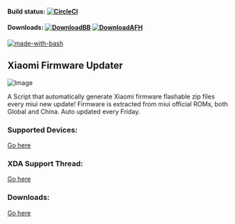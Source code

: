 #### Build status: [![CircleCI](https://circleci.com/gh/xiaomi-firmware-updater/mi-firmware-updater/tree/weekly.svg?style=svg)](https://circleci.com/gh/xiaomi-firmware-updater/mi-firmware-updater/tree/weekly)

#### Downloads: [![DownloadBB](https://img.shields.io/badge/Download-Basketbuild-blue.svg)](https://basketbuild.com/devs/yshalsager/Xiaomi-Firmware/Developer) [![DownloadAFH](https://img.shields.io/badge/Download-AndroidFileHost-brightgreen.svg)](https://www.androidfilehost.com/?w=files&flid=241903)

[![made-with-bash](https://img.shields.io/badge/Made%20with-Bash-1f425f.svg)](https://www.gnu.org/software/bash/)

## Xiaomi Firmware Updater
![Image](https://github.com/xiaomi-firmware-updater/downloads/raw/master/xiaomi.png)

A Script that automatically generate Xiaomi firmware flashable zip files every miui new update!
Firmware is extracted from miui official ROMs, both Global and China. Auto updated every Friday.

### Supported Devices:
[Go here](https://github.com/xiaomi-firmware-updater/mi-firmware-updater/blob/weekly/Supported.md)

### XDA Support Thread:
[Go here](https://forum.xda-developers.com/android/software-hacking/devices-xiaomi-firmware-updater-t3741446)

### Downloads:
[Go here](https://xiaomi-firmware-updater.github.io/downloads/)
